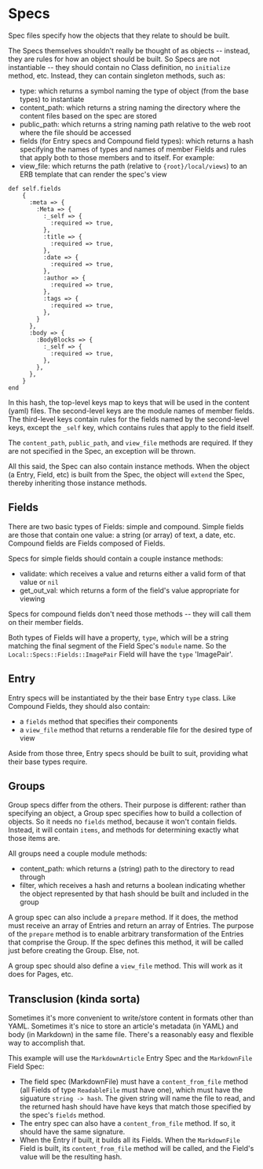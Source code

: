 # Specs

Spec files specify how the objects that they relate to should be built.

The Specs themselves shouldn't really be thought of as objects -- instead, they are rules for how an object should be built. So Specs are not instantiable -- they should contain no Class definition, no `initialize` method, etc. Instead, they can contain singleton methods, such as:
- type: which returns a symbol naming the type of object (from the base types) to instantiate
- content_path: which returns a string naming the directory where the content files based on the spec are stored
- public_path: which returns a string naming path relative to the web root where the file should be accessed
- fields (for Entry specs and Compound field types): which returns a hash specifying the names of types and names of member Fields and rules that apply both to those members and to itself. For example:
- view_file: which returns the path (relative to `{root}/local/views`) to an ERB template that can render the spec's view
```
def self.fields
    {
      :meta => {
        :Meta => {
          :_self => {
            :required => true,
          },
          :title => {
            :required => true,
          },
          :date => {
            :required => true,
          },
          :author => {
            :required => true,
          },
          :tags => {
            :required => true,
          },
        }
      },
      :body => {
        :BodyBlocks => {
          :_self => {
            :required => true,
          },
        },
      },
    }
end
```

In this hash, the top-level keys map to keys that will be used in the content (yaml) files. The second-level keys are the module names of member fields. The third-level keys contain rules for the fields named by the second-level keys, except the `_self` key, which contains rules that apply to the field itself.

The `content_path`, `public_path`, and `view_file` methods are required. If they are not specified in the Spec, an exception will be thrown.

All this said, the Spec can also contain instance methods. When the object (a Entry, Field, etc) is built from the Spec, the object will `extend` the Spec, thereby inheriting those instance methods.


## Fields

There are two basic types of Fields: simple and compound. Simple fields are those that contain one value: a string (or array) of text, a date, etc. Compound fields are Fields composed of Fields.

Specs for simple fields should contain a couple instance methods:
- validate: which receives a value and returns either a valid form of that value or `nil`
- get_out_val: which returns a form of the field's value appropriate for viewing

Specs for compound fields don't need those methods -- they will call them on their member fields.

Both types of Fields will have a property, `type`, which will be a string matching the final segment of the Field Spec's `module` name. So the `Local::Specs::Fields::ImagePair` Field will have the `type` 'ImagePair'.


## Entry

Entry specs will be instantiated by the their base Entry `type` class. Like Compound Fields, they should also contain:
- a `fields` method that specifies their components
- a `view_file` method that returns a renderable file for the desired type of view

Aside from those three, Entry specs should be built to suit, providing what their base types require.


## Groups

Group specs differ from the others. Their purpose is different: rather than specifying an object, a Group spec specifies how to build a collection of objects. So it needs no `fields` method, because it won't contain fields. Instead, it will contain `items`, and methods for determining exactly what those items are.

All groups need a couple module methods:
- content_path: which returns a (string) path to the directory to read through
- filter, which receives a hash and returns a boolean indicating whether the object represented by that hash should be built and included in the group

A group spec can also include a `prepare` method. If it does, the method must receive an array of Entries and return an array of Entries. The purpose of the `prepare` method is to enable arbitrary transformation of the Entries that comprise the Group. If the spec defines this method, it will be called just before creating the Group. Else, not.

A group spec should also define a `view_file` method. This will work as it does for Pages, etc.


## Transclusion (kinda sorta)

Sometimes it's more convenient to write/store content in formats other than YAML. Sometimes it's nice to store an article's metadata (in YAML) and body (in Markdown) in the same file. There's a reasonably easy and flexible way to accomplish that.

This example will use the `MarkdownArticle` Entry Spec and the `MarkdownFile` Field Spec:
- The field spec (MarkdownFile) must have a `content_from_file` method (all Fields of type `ReadableFile` must have one), which must have the siguature `string -> hash`. The given string will name the file to read, and the returned hash should have have keys that match those specified by the spec's `fields` method.
- The entry spec can also have a `content_from_file` method. If so, it should have the same signature.
- When the Entry if built, it builds all its Fields. When the `MarkdownFile` Field is built, its `content_from_file` method will be called, and the Field's value will be the resulting hash.
